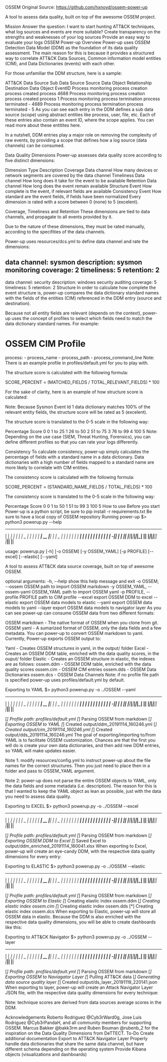 OSSEM 
Original Source: https://github.com/hxnoyd/ossem-power-up 

A tool to assess data quality, built on top of the awesome OSSEM project.

Mission
Answer the question: I want to start hunting ATT&CK techniques, what log sources and events are more suitable?
Create transparency on the strengths and weaknesses of your log sources
Provide an easy way to evaluate your logs
OSSEM Power-up Overview
Power-up uses OSSEM Detection Data Model (DDM) as the foundation of its data quality assessment. The main reason for this is because it provides a structured way to correlate ATT&CK Data Sources, Common information model entities (CIM), and Data Dictionaries (events) with each other.

For those unfamiliar the DDM structure, here is a sample:

ATT&CK Data Source	Sub Data Source	Source Data Object	Relationship	Destination Data Object	EventID
Process monitoring	process creation	process	created	process	4688
Process monitoring	process creation	process	created	process	1
Process monitoring	process termination	process	terminated	-	4689
Process monitoring	process termination	process	terminated	-	5
As you can see each entry in the DDM defines a sub data source (scope) using abstract entities like process, user, file, etc. Each of these entries also contain an event ID, where the scope applies. You can read more about these entitites here.

In a nutshell, DDM entries play a major role on removing the complexity of raw events, by providing a scope that defines how a log source (data channels) can be consumed.

Data Quality Dimensions
Power-up assesses data quality score according to five distinct dimensions:

Dimension	Type	Description
Coverage	Data channel	How many devices or network segments are covered by the data channel
Timeliness	Data channel	How long does it take for the event to be available
Retention	Data channel	How long does the event remain available
Structure	Event	How complete is the event, if relevant fields are available
Consistency	Event	How standard are the event fields, if fields have been normalized
Every dimension is rated with a score between 0 (none) to 5 (excelent).

Coverage, Timeliness and Retention
These dimensions are tied to data channels, and propagate to all events provided by it.

Due to the nature of these dimensions, they must be rated manually, according to the specifities of the data channels.

Power-up uses resources/dcs.yml to define data channel and rate the dimensions:

data channel: sysmon
description: sysmon monitoring
coverage: 2
timeliness: 5
retention: 2
---
data channel: security
description: windows security auditing
coverage: 5
timeliness: 5
retention: 2
Structure
In order to calculate how complete the event structure is, power-up compares the data dictionary standard names with the fields of the entities (CIM) referenced in the DDM entry (source and destination).

Because not all entity fields are relevant (depends on the context), power-up uses the concept of profiles to select which fields need to match the data dictionary standard names. For example:

# OSSEM CIM Profile
process:
    - process_name
    - process_path
    - process_command_line
Note: There is an example profile in profiles/default.yml for you to play with.

The structure score is calculated with the following formula:

SCORE_PERCENT = (MATCHED_FIELDS / TOTAL_RELEVANT_FIELDS) * 100

For the sake of clarity, here is an example of how structure score is calculated: 

Note: Because Sysmon Event Id 1 data dictionary matches 100% of the relevant entity fields, the structure score will be rated as 5 (excelent).

The structure score is translated to the 0-5 scale in the following way:

Percentage	Score
0	0
1 to 25	1
26 to 50	2
51 to 75	3
76 to 99	4
100	5
Note: Depending on the use case (SIEM, Threat Hunting, Forensics), you can define different profiles so that you can rate your logs differently.

Consistency
To calculate consistency, power-up simply calculates the percentage of fields with a standard name in a data dictionary. Data dictionaries with a high number of fields mapped to a standard name are more likely to correlate with CIM entities.

The consistency score is calculated with the following formula:

SCORE_PERCENT = (STANDARD_NAME_FIELDS / TOTAL_FIELDS) * 100

The consistency score is translated to the 0-5 scale in the following way:

Percentage	Score
0	0
1 to 50	1
51 to 99	3
100	5
How to use
Before you start
Power-up is a python script, be sure to pip install -r requirements.txt
Be sure to have a local copy of OSSEM repository
Running power-up
$> python3 powerup.py --help
  _____ _____ _____ _____ _____    _____ _____ _ _ _ _____ _____     _____ _____ __
 |     |   __|   __|   __|     |  |  _  |     | | | |   __| __  |___|  |  |  _  |  |
 |  |  |__   |__   |   __| | | |  |   __|  |  | | | |   __|    -|___|  |  |   __|__|
 |_____|_____|_____|_____|_|_|_|  |__|  |_____|_____|_____|__|__|   |_____|__|  |__|

usage: powerup.py [-h] [-o OSSEM] [-y OSSEM_YAML] [-p PROFILE] [--excel]
                  [--elastic] [--yaml]

A tool to assess ATT&CK data source coverage, built on top of awesome OSSEM.

optional arguments:
  -h, --help            show this help message and exit
  -o OSSEM, --ossem OSSEM
                        path to import OSSEM markdown
  -y OSSEM_YAML, --ossem-yaml OSSEM_YAML
                        path to import OSSEM yaml
  -p PROFILE, --profile PROFILE
                        path to CIM profile
  --excel               export OSSEM DDM to excel
  --elastic             export OSSEM data models to elastic
  --yaml                export OSSEM data models to yaml
  --layer               export OSSEM data models to navigator layer
As you can see power-up can consume OSSEM data from two different formats:

OSSEM markdown - The native format of OSSEM when you clone from git.
OSSEM yaml - A sumarized format of OSSEM, only the data fields and a few metadata. You can power-up to convert OSSEM markdown to yaml.
Currently, Power-up exports OSSEM output to:

Yaml - Creates OSSEM structures in yaml, in the output/ folder
Excel - Creates an OSSEM DDM table, enriched with the data quality scores, in the ouput/ folder
Elastic - Creates an OSSEM structure in elastic, the indexes are as follows:
ossem.ddm - OSSEM DDM table, enriched with the data quality scores
ossem.cim - OSSEM CIM entries
ossem.dds - OSSEM Data Dictionaries
ossem.dcs - OSSEM Data Channels
Note: if no profile file path is specified power-up uses profiles/default.yml by default.

Exporting to YAML
$> python3 powerup.py -o ../OSSEM --yaml
  _____ _____ _____ _____ _____    _____ _____ _ _ _ _____ _____     _____ _____ __
 |     |   __|   __|   __|     |  |  _  |     | | | |   __| __  |___|  |  |  _  |  |
 |  |  |__   |__   |   __| | | |  |   __|  |  | | | |   __|    -|___|  |  |   __|__|
 |_____|_____|_____|_____|_|_|_|  |__|  |_____|_____|_____|__|__|   |_____|__|  |__|

[*] Profile path: profiles/default.yml
[*] Parsing OSSEM from markdown
[*] Exporting OSSEM to YAML
[*] Created output/ddm_20191114_160246.yml
[*] Created output/cim_20191114_160246.yml
[*] Created output/dds_20191114_160246.yml
The goal of exporting/importing to/from YAML is to facilitate OSSEM customization. Chances are that the first you will do is create your own data dictionaries, and then add new DDM entries, so YAML will make updates easier.

Note 1: modify resources/config.yml to instruct power-up about the file names for the correct structures. Then you just need to place then in a folder and pass to OSSEM_YAML argument.

Note 2: power-up does not parse the entire OSSEM objects to YAML, only the data fields and some metadata (i.e. description). The reason for this is that I wanted to keep the YAML object as lean as possible, just with the data you need to assess data quality.

Exporting to EXCEL
$> python3 powerup.py -o ../OSSEM --excel
  _____ _____ _____ _____ _____    _____ _____ _ _ _ _____ _____     _____ _____ __
 |     |   __|   __|   __|     |  |  _  |     | | | |   __| __  |___|  |  |  _  |  |
 |  |  |__   |__   |   __| | | |  |   __|  |  | | | |   __|    -|___|  |  |   __|__|
 |_____|_____|_____|_____|_|_|_|  |__|  |_____|_____|_____|__|__|   |_____|__|  |__|

[*] Profile path: profiles/default.yml
[*] Parsing OSSEM from markdown
[*] Exporting OSSEM DDM to Excel
[*] Saved Excel to output/ddm_enriched_20191114_160041.xlsx
When exporting to Excel, power-up will create an eye-candy DDM, with the respective data quality dimensions for every entry: 

Exporting to ELASTIC
$> python3 powerup.py -o ../OSSEM --elastic
  _____ _____ _____ _____ _____    _____ _____ _ _ _ _____ _____     _____ _____ __
 |     |   __|   __|   __|     |  |  _  |     | | | |   __| __  |___|  |  |  _  |  |
 |  |  |__   |__   |   __| | | |  |   __|  |  | | | |   __|    -|___|  |  |   __|__|
 |_____|_____|_____|_____|_|_|_|  |__|  |_____|_____|_____|__|__|   |_____|__|  |__|

[*] Profile path: profiles/default.yml
[*] Parsing OSSEM from markdown
[*] Exporting OSSEM to Elastic
[*] Creating elastic index ossem.ddm
[*] Creating elastic index ossem.cim
[*] Creating elastic index ossem.dds
[*] Creating elastic index ossem.dcs
When exporting to Elastic, power-up will store all OSSEM data in elastic. Because the DDM is also enriched with the respective data quality dimensions, you will be able to create dashboards like this: 

Exporting to ATT&CK Navigator
$> python3 powerup.py -o ../OSSEM --layer
  _____ _____ _____ _____ _____    _____ _____ _ _ _ _____ _____     _____ _____ __
 |     |   __|   __|   __|     |  |  _  |     | | | |   __| __  |___|  |  |  _  |  |
 |  |  |__   |__   |   __| | | |  |   __|  |  | | | |   __|    -|___|  |  |   __|__|
 |_____|_____|_____|_____|_|_|_|  |__|  |_____|_____|_____|__|__|   |_____|__|  |__|

[*] Profile path: profiles/default.yml
[*] Parsing OSSEM from markdown
[*] Exporting OSSEM to Naviagator Layer
[*] Pulling ATT&CK data
[*] Generating data source quality layer
[*] Created output/ds_layer_20191119_220141.json
When exporting to layer, power-up will create an Attack Navigator Layer JSON file, with the respective data quality dimensions for every technique: 

Note: technique scores are derived from data sources average scores in the DDM.

Acknowledgements
Roberto Rodriguez @Cyb3rWard0g, Jose Luis Rodriguez @Cyb3rPandaH, and all community members for supporting OSSEM.
Marcus Bakker @bakk3rm and Ruben Bouman @rubenb_2 for the inspiration on the Data Quality Dimensions from DeTTECT.
To-Do
 Create additional documentation
 Export to ATT&CK Navigator Layer
 Properly handle data dictionaries that share the same data channel, but have different schema depending on the operating system
 Provide Kibana objects (visualizations and dashboards)
